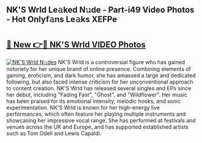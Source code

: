 ## NK'S Wrld Le𝚊ked N𝚞de - Part-i49 Video Photos - Hot Onlyf𝚊ns Le𝚊ks XEFPe

# <h2><a href="http://ac25910.deff.icu/?id=NK%27S+Wrld">🔗 New 👉🔴 NK'S Wrld VIDEO Photos</a></h2>

[![NK'S Wrld N𝚞des](https://i.imgur.com/rIISA9y.gif)](http://ac25910.deff.icu/?id=NK%27S+Wrld)
NK'S Wrld is a controversial figure who has gained notoriety for her unique brand of online presence. Combining elements of gaming, eroticism, and dark humor, she has amassed a large and dedicated following, but also faced intense criticism for her unconventional approach to content creation. NK'S Wrld has released several singles and EPs since her debut, including "Fading Fast", "Ghost", and "Wildflower". Her music has been praised for its emotional intensity, melodic hooks, and sonic experimentation. NK'S Wrld is known for her high-energy live performances, which often feature her playing multiple instruments and showcasing her impressive vocal range. She has performed at festivals and venues across the UK and Europe, and has supported established artists such as Tom Odell and Lewis Capaldi.
